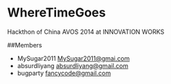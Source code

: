 WhereTimeGoes
=============

Hackthon of China AVOS 2014 at INNOVATION WORKS

##Members

* MySugar2011  MySugar2011@gmai.com
* absurdliyang absurdliyang@gmail.com
* bugparty fancycode@gmail.com

